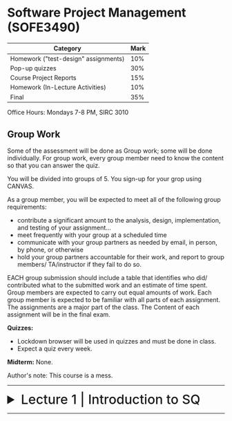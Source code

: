 # Software Project Management (SOFE3490)

| Category                             | Mark   |
|--------------------------------------|--------|
| Homework ("test-design" assignments) | 10%    |
| Pop-up quizzes                       | 30%    |
| Course Project Reports               | 15%    |
| Homework (In-Lecture Activities)     | 10%    |
| Final                                | 35%    |

Office Hours: Mondays 7-8 PM, SIRC 3010

## Group Work

Some of the assessment will be done as  Group work; some will be done individually. For group work, every group member need to know the content so that you can answer the quiz.

You will be divided into groups of 5. You sign-up for your grop using CANVAS. 

As a group member, you will be expected to meet all of the following group requirements:

- contribute a significant amount to the analysis, design, implementation, and testing of your  assignment…
- meet frequently with your group at a scheduled time
- communicate with your group partners as needed by email, in person, by phone, or otherwise
- hold your group partners accountable for their work, and report to group members/ TA/instructor if they fail to do so.

EACH group submission should include a table that identifies who did/ contributed  what to the submitted work and an estimate of time spent.  Group members are expected to carry out equal amounts of work.  Each group member is expected to be familiar with all parts of each assignment.  The assignments are a major part of the class.  The Content of each assignment will be in the final exam.

**Quizzes:**
- Lockdown browser will be used in quizzes and must be done in class. 
- Expect a quiz every week.

**Midterm:**
None.

Author's note: This course is a mess.

---

<details>
  <summary style="font-size: 30px; font-weight: 500; cursor: pointer;">Lecture 1 | Introduction to SQ</summary>
  
  # Outline:
*What is software project management?* Is it really different from *ordinary* project management?

*How do you know when a project has been successful?* E.g., do the expectations of the customer/client match those of the developers?

# Why is project management important?

Large amounts of money are spent on Info & Comms. Technology (ICT).

- Projects often fail; Standish Group claim only a third of ICT projects are successful. 82% were late and 43% exceeded their budget.
- Poor project management is a major factor in these failures.

# What is a project?

The definition can vary, but its most important aspects are its *planning* and *size*.

To compare:

Jobs – repetition of very well-defined and well understood tasks with very little uncertainty
Exploration – e.g. finding a cure for cancer: the outcome is very uncertain

Projects lie in the middle between a job and exploration.

A task is more 'project-like' if it is:
- Non-routine
- Planned
- Aiming at a specific target
- Carried out for a customer
- Carried out by a temporary work group
- Involving several specialisms
- Made up of several different phases
- Constrained by time and resources
- Large and/or complex

## Exercise 1.1
Which of the following is a project, a routine, or an exploration:
<details>
  <summary>Producing an edition of a newspaper</summary>
routine
</details>

<details>
  <summary>Building the channel tunnel.</summary>
project
</details>

<details>
  <summary>Getting Married</summary>
project</details>

<details>
  <summary>A research project into what makes a good human-computer interface.</summary>
exploration
</details>

<details>
  <summary>An investigation into the reason why a user has a problem with a computer system.</summary>
project
</details>

<details>
  <summary>A programming assignment for a second year computing student.</summary>
project
</details>

<details>
  <summary>Writing an operating system for a new computer</summary>
exploration
</details>

<details>
  <summary>Installing a new version of a word processing application in an organization</summary>
routine
</details>

Invisibility, Complexity, Conformity (compliance w/ standards, rules, or laws), and Flexibility make software more problematic to build than other engineered artefacts.

Projects can be

- **In-house:** clients & employers are employed by same organization
- **Out-sourced:** clients & employers are employed by different organizations

"Project manager" could be:
- a ‘contract manager’ in the client organization
- a technical project manager in the supplier/services organization

### Activities covered by project management
Feasibility study
- Is project technically feasible and worthwhile from a business point of view?

Planning
- Only done if project is feasible

Execution
- Implement plan, but plan may be changed as we go along

## The software development life-cycle
![spm1](../static/SPM_1.png)

</details>

---

